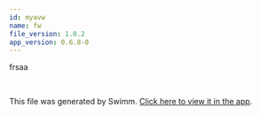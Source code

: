 ```yaml
---
id: myavw
name: fw
file_version: 1.0.2
app_version: 0.6.8-0
---
```


frsaa

<br/>

This file was generated by Swimm. [Click here to view it in the app](http://localhost:5000/repos/ls4DA2fLasmQuEbT4ipw/docs/myavw).